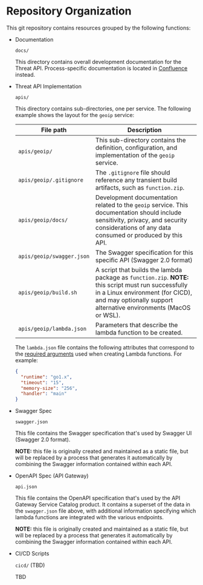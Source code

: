 # Repository Organization

This git repository contains resources grouped by the following functions:

* Documentation

  `docs/`

  This directory contains overall development documentation for the Threat API.
  Process-specific documentation is located in
  [Confluence](https://confluence.godaddy.com/pages/viewpage.action?pageId=129315876)
  instead.

* Threat API Implementation

  `apis/`

  This directory contains sub-directories, one per service.  The following
  example shows the layout for the `geoip` service:


  | File path | Description
  | --- | ---
  | `apis/geoip/` | This sub-directory contains the definition, configuration, and implementation of the `geoip` service.
  | `apis/geoip/.gitignore` | The `.gitignore` file should reference any transient build artifacts, such as `function.zip`.
  | `apis/geoip/docs/` | Development documentation related to the `geoip` service.  This documentation should include sensitivity, privacy, and security considerations of any data consumed or produced by this API.
  | `apis/geoip/swagger.json` | The Swagger specification for this specific API (Swagger 2.0 format)
  | `apis/geoip/build.sh` | A script that builds the lambda package as `function.zip`.  **NOTE:** this script must run successfully in a Linux environment (for CICD), and may optionally support alternative environments (MacOS or WSL).
  | `apis/geoip/lambda.json` | Parameters that describe the lambda function to be created.

  The `lambda.json` file contains the following attributes that correspond to
  the [required
  arguments](https://docs.aws.amazon.com/cli/latest/reference/lambda/create-function.html#options)
  used when creating Lambda functions.  For example:

  ```json
  {
    "runtime": "go1.x",
    "timeout": "15",
    "memory-size": "256",
    "handler": "main"
  }
  ```

* Swagger Spec

  `swagger.json`

  This file contains the Swagger specification that's used by Swagger UI
  (Swagger 2.0 format).

  **NOTE:** this file is originally created and maintained as a static file,
  but will be replaced by a process that generates it automatically by
  combining the Swagger information contained within each API.

* OpenAPI Spec (API Gateway)

  `api.json`

  This file contains the OpenAPI specification that's used by the API Gateway
  Service Catalog product.  It contains a superset of the data in the
  `swagger.json` file above, with additional information specifying which
  lambda functions are integrated with the various endpoints.

  **NOTE:** this file is originally created and maintained as a static file,
  but will be replaced by a process that generates it automatically by
  combining the Swagger information contained within each API.

* CI/CD Scripts

  `cicd/` (TBD)

  TBD
